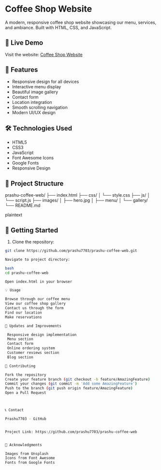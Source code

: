 

# Coffee Shop Website

A modern, responsive coffee shop website showcasing our menu, services, and ambiance. Built with HTML, CSS, and JavaScript.

## 🌟 Live Demo

Visit the website: [Coffee Shop Website](https://prashu7703.github.io/prashu-coffee-web/)

## 🎯 Features

- Responsive design for all devices
- Interactive menu display
- Beautiful image gallery
- Contact form
- Location integration
- Smooth scrolling navigation
- Modern UI/UX design

## 🛠️ Technologies Used

- HTML5
- CSS3
- JavaScript
- Font Awesome Icons
- Google Fonts
- Responsive Design

## 📂 Project Structure


prashu-coffee-web/
├── index.html
├── css/
│   └── style.css
├── js/
│   └── script.js
├── images/
│   ├── hero.jpg
│   ├── menu/
│   └── gallery/
└── README.md


plaintext

## 🚀 Getting Started

1. Clone the repository:
```bash
git clone https://github.com/prashu7703/prashu-coffee-web.git

Navigate to project directory:

bash
cd prashu-coffee-web

Open index.html in your browser

💡 Usage

Browse through our coffee menu
View our coffee shop gallery
Contact us through the form
Find our location
Make reservations

🔄 Updates and Improvements

 Responsive design implementation
 Menu section
 Contact form
 Online ordering system
 Customer reviews section
 Blog section

🤝 Contributing

Fork the repository
Create your feature branch (git checkout -b feature/AmazingFeature)
Commit your changes (git commit -m 'Add some AmazingFeature')
Push to the branch (git push origin feature/AmazingFeature)
Open a Pull Request



📞 Contact

Prashu7703 - GitHub


Project Link: https://github.com/prashu7703/prashu-coffee-web


🙏 Acknowledgments

Images from Unsplash
Icons from Font Awesome
Fonts from Google Fonts
